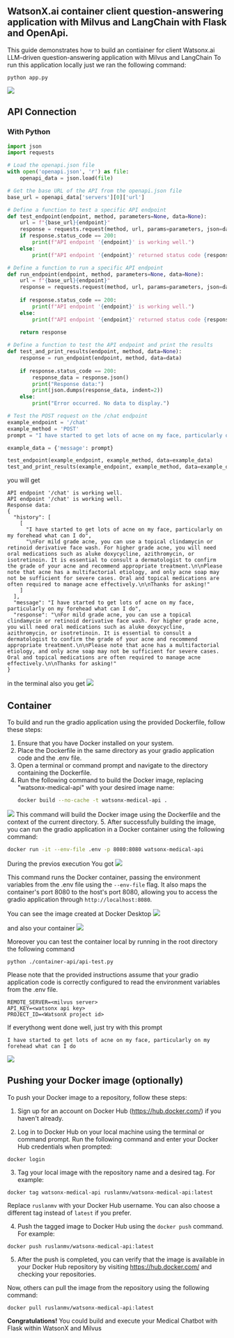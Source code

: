 ## WatsonX.ai container client question-answering application with Milvus and LangChain with Flask and OpenApi.
This guide demonstrates how to build an contiainer for client Watsonx.ai LLM-driven question-answering application with Milvus and LangChain
To run this application locally just we ran the following command:
 ```
 python app.py
 ```
![](assets/2024-03-02-17-36-34.png)

## API Connection
### With Python

```python
import json
import requests

# Load the openapi.json file
with open('openapi.json', 'r') as file:
    openapi_data = json.load(file)

# Get the base URL of the API from the openapi.json file
base_url = openapi_data['servers'][0]['url']

# Define a function to test a specific API endpoint
def test_endpoint(endpoint, method, parameters=None, data=None):
    url = f"{base_url}{endpoint}"
    response = requests.request(method, url, params=parameters, json=data)
    if response.status_code == 200:
        print(f"API endpoint '{endpoint}' is working well.")
    else:
        print(f"API endpoint '{endpoint}' returned status code {response.status_code}.")

# Define a function to run a specific API endpoint
def run_endpoint(endpoint, method, parameters=None, data=None):
    url = f"{base_url}{endpoint}"
    response = requests.request(method, url, params=parameters, json=data)
    
    if response.status_code == 200:
        print(f"API endpoint '{endpoint}' is working well.")
    else:
        print(f"API endpoint '{endpoint}' returned status code {response.status_code}.")
    
    return response

# Define a function to test the API endpoint and print the results
def test_and_print_results(endpoint, method, data=None):
    response = run_endpoint(endpoint, method, data=data)
    
    if response.status_code == 200:
        response_data = response.json()
        print("Response data:")
        print(json.dumps(response_data, indent=2))
    else:
        print("Error occurred. No data to display.")

# Test the POST request on the /chat endpoint
example_endpoint = '/chat'
example_method = 'POST'
prompt = "I have started to get lots of acne on my face, particularly on my forehead what can I do"

example_data = {'message': prompt}

test_endpoint(example_endpoint, example_method, data=example_data)
test_and_print_results(example_endpoint, example_method, data=example_data)

```
 you will get
```
API endpoint '/chat' is working well.
API endpoint '/chat' is working well.
Response data:
{
  "history": [
    [
      "I have started to get lots of acne on my face, particularly on my forehead what can I do",
      "\nFor mild grade acne, you can use a topical clindamycin or retinoid derivative face wash. For higher grade acne, you will need oral medications such as aluke doxycycline, azithromycin, or isotretinoin. It is essential to consult a dermatologist to confirm the grade of your acne and recommend appropriate treatment.\n\nPlease note that acne has a multifactorial etiology, and only acne soap may not be sufficient for severe cases. Oral and topical medications are often required to manage acne effectively.\n\nThanks for asking!"
    ]
  ],
  "message": "I have started to get lots of acne on my face, particularly on my forehead what can I do",
  "response": "\nFor mild grade acne, you can use a topical clindamycin or retinoid derivative face wash. For higher grade acne, you will need oral medications such as aluke doxycycline, azithromycin, or isotretinoin. It is essential to consult a dermatologist to confirm the grade of your acne and recommend appropriate treatment.\n\nPlease note that acne has a multifactorial etiology, and only acne soap may not be sufficient for severe cases. Oral and topical medications are often required to manage acne effectively.\n\nThanks for asking!"
}
```
in the terminal also you get
![](assets/2024-03-02-17-38-13.png)

## Container

To build and run the gradio application using the provided Dockerfile, follow these steps:
1. Ensure that you have Docker installed on your system.
2. Place the Dockerfile in the same directory as your gradio application code and the .env file.
3. Open a terminal or command prompt and navigate to the directory containing the Dockerfile.
4. Run the following command to build the Docker image, replacing "watsonx-medical-api" with your desired image name:
   ```bash
   docker build --no-cache -t watsonx-medical-api .
   ```
![](assets/2024-03-07-17-53-44.png)
   This command will build the Docker image using the Dockerfile and the context of the current directory.
5. After successfully building the image, you can run the gradio application in a Docker container using the following command:

   ```bash
   docker run -it --env-file .env -p 8080:8080 watsonx-medical-api
   ```
During the previos execution You got 
![](assets/2024-03-11-12-05-35.png)



   This command runs the Docker container, passing the environment variables from the .env file using the `--env-file` flag. It also maps the container's port 8080 to the host's port 8080, allowing you to access the gradio application through `http://localhost:8080`.

You can see the image created at Docker Desktop
![](assets/2024-03-11-12-14-36.png)

and also your container
![](assets/2024-03-11-12-15-02.png)


Moreover you can test the container local by running in the root directory the following command

```
python ./container-api/api-test.py
```

Please note that the provided instructions assume that your gradio application code is correctly configured to read the environment variables from the .env file.

```
REMOTE_SERVER=<milvus server>
API_KEY=<watsonx api key>
PROJECT_ID=<WatsonX project id>
```

If everythong went done well, just try with this prompt
```
I have started to get lots of acne on my face, particularly on my forehead what can I do
```

![](assets/2024-03-11-12-39-07.png)




## Pushing your Docker image (optionally)

To push your Docker image to a repository, follow these steps:

1. Sign up for an account on Docker Hub (https://hub.docker.com/) if you haven't already.

2. Log in to Docker Hub on your local machine using the terminal or command prompt. Run the following command and enter your Docker Hub credentials when prompted:
```
docker login
```

3. Tag your local image with the repository name and a desired tag.  For example:
```
docker tag watsonx-medical-api ruslanmv/watsonx-medical-api:latest
```
Replace `ruslanmv` with your Docker Hub username. You can also choose a different tag instead of `latest` if you prefer.

4. Push the tagged image to Docker Hub using the `docker push` command. For example:
```
docker push ruslanmv/watsonx-medical-api:latest
```


5. After the push is completed, you can verify that the image is available in your Docker Hub repository by visiting https://hub.docker.com/ and checking your repositories.

Now, others can pull the image from the repository using the following command:
```
docker pull ruslanmv/watsonx-medical-api:latest
```
**Congratulations!** You could build and execute your Medical Chatbot with Flask within WatsonX and Milvus